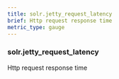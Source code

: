 ```yaml
---
title: solr.jetty_request_latency
brief: Http request response time
metric_type: gauge
---
```

### solr.jetty_request_latency

Http request response time